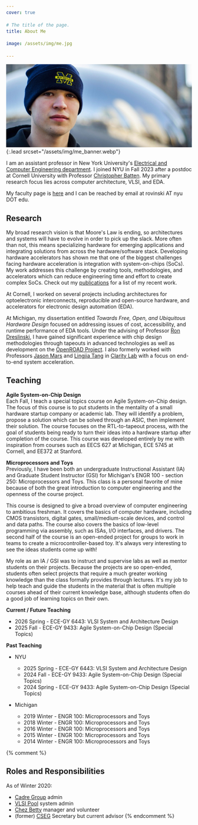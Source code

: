 ```yaml
---
cover: true

# The title of the page.
title: About Me

image: /assets/img/me.jpg

---
```


![Screenshot](assets/img/me.jpg){:.lead srcset="/assets/img/me_banner.webp"}

I am an assistant professor in New York University's [Electrical and Computer Engineering department](
https://engineering.nyu.edu/academics/departments/electrical-and-computer-engineering).
I joined NYU in Fall 2023 after a postdoc at Cornell University with Professor [Christopher 
Batten](https://www.csl.cornell.edu/~cbatten).
My primary research focus lies across computer architecture, VLSI, and EDA.

My faculty page is [here](https://engineering.nyu.edu/faculty/austin-rovinski) and I can be reached
by email at rovinski AT nyu DOT edu.

## Research

My broad research vision is that Moore's Law is ending, so architectures and systems will have to
evolve in order to pick up the slack. More often than not, this means specializing hardware for
emerging applications and integrating solutions from across the hardware/software stack. Developing
hardware accelerators has shown me that one of the biggest challenges facing hardware acceleration
is integration with system-on-chips (SoCs). My work addresses this challenge by creating tools,
methodologies, and accelerators which can reduce engineering time and effort to create complex SoCs.
Check out my [publications](/pub/) for a list of my recent work.

At Cornell, I worked on several projects including architectures for optoelectronic interconnects,
reproducible and open-source hardware, and accelerators for electronic design automation (EDA).

At Michigan, my dissertation entitled *Towards Free, Open, and Ubiquitous Hardware Design* focused
on addressing issues of cost, accessibility, and runtime performance of EDA tools. Under the advising
of Professor [Ron Dreslinski](https://web.eecs.umich.edu/~rdreslin), I have gained significant
experience with chip design methodologies through tapeouts in advanced technologies as well as
development on the [OpenROAD Project](https://theopenroadproject.org). I also formerly worked with
Professors [Jason Mars](http://jasonmars.org) and [Lingjia Tang](http://www.lingjia.org) in
[Clarity Lab](http://clarity-lab.org) with a focus on end-to-end system acceleration.

## Teaching

**Agile System-on-Chip Design**  
Each Fall, I teach a special topics course on Agile System-on-Chip design. The focus of this course
is to put students in the mentality of a small hardware startup company or academic lab. They will
identify a problem, propose a solution which can be solved through an ASIC, then implement their
solution. The course focuses on the RTL-to-tapeout process, with the goal of students being ready
to turn their ideas into a hardware startup after completion of the course. This course was
developed entirely by me with inspiration from courses such as EECS 627 at Michigan, ECE 5745 at
Cornell, and EE372 at Stanford.

**Microprocessors and Toys**  
Previously, I have been both an undergraduate Instructional Assistant (IA) and Graduate Student
Instructor (GSI) for Michigan's ENGR 100 - section 250: Microprocessors and Toys. This class is a
personal favorite of mine because of both the great introduction to computer engineering and the
openness of the course project.

This course is designed to give a broad overview of computer engineering to ambitious
freshman. It covers the basics of computer hardware, including CMOS transistors, digital gates,
small/medium-scale devices, and control and data paths. The course also covers the basics of
low-level programming via assembly, such as ISAs, I/O interfaces, and drivers. The second half of
the course is an open-ended project for groups to work in teams to create a microcontroller-based
toy. It's always very interesting to see the ideas students come up with!

My role as an IA / GSI was to instruct and supervise labs as well as mentor students on their
projects. Because the projects are so open-ended, students often select projects that require a much
greater working knowledge than the class formally provides through lectures. It's my job to help
teach and guide the students in the material that is often multiple courses ahead of their current
knowledge base, although students often do a good job of learning topics on their own.


**Current / Future Teaching**  
* 2026 Spring - ECE-GY 6443: VLSI System and Architecture Design
* 2025 Fall - ECE-GY 9433: Agile System-on-Chip Design (Special Topics)

**Past Teaching**  
* NYU
  * 2025 Spring - ECE-GY 6443: VLSI System and Architecture Design
  * 2024 Fall - ECE-GY 9433: Agile System-on-Chip Design (Special Topics)
  * 2024 Spring - ECE-GY 9433: Agile System-on-Chip Design (Special Topics)

* Michigan
  * 2019 Winter - ENGR 100: Microprocessors and Toys
  * 2018 Winter - ENGR 100: Microprocessors and Toys
  * 2016 Winter - ENGR 100: Microprocessors and Toys
  * 2015 Winter - ENGR 100: Microprocessors and Toys
  * 2014 Winter - ENGR 100: Microprocessors and Toys

{% comment %}
## Roles and Responsibilities
As of Winter 2020:
* [Cadre Group](https://cadre.eecs.umich.edu) admin
* [VLSI Pool](https://micl.engin.umich.edu) system admin
* [Chez Betty](https://chezbetty.store/about) manager and volunteer
* (former) [CSEG](https://cseg-michigan.github.io) Secretary but current advisor
{% endcomment %}
